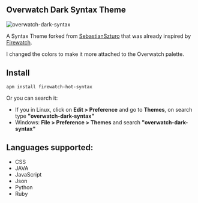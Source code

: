 ## Overwatch Dark Syntax Theme

![overwatch-dark-syntax](https://raw.githubusercontent.com/nektwar/overwatch-dark-syntax/master/screenshot.png)

A Syntax Theme forked from [SebastianSzturo](https://github.com/SebastianSzturo/firewatch-syntax) that was already inspired by [Firewatch](http://www.firewatchgame.com/).

I changed the colors to make it more attached to the Overwatch palette.

## Install

```
apm install firewatch-hot-syntax
```
Or you can search it:
* If you in Linux, click on **Edit > Preference** and go to **Themes**, on search type **"overwatch-dark-syntax"**
* Windows: **File > Preference > Themes** and search **"overwatch-dark-syntax"**

## Languages supported:
* CSS
* JAVA
* JavaScript
* Json
* Python
* Ruby
